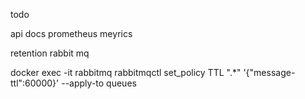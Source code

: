 todo

api docs
prometheus meyrics

retention rabbit mq

docker exec -it rabbitmq rabbitmqctl set_policy TTL ".*" '{"message-ttl":60000}' --apply-to queues
